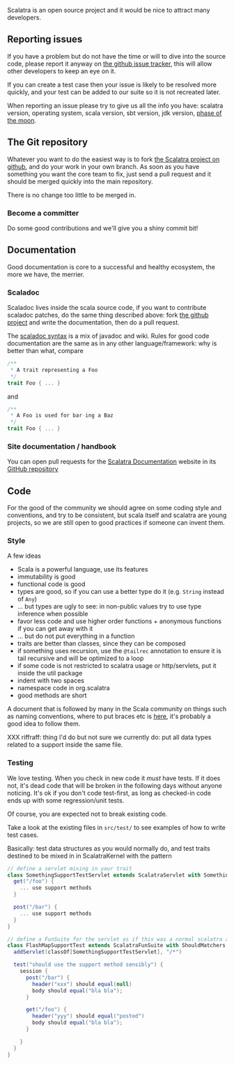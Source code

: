 
Scalatra is an open source project and it would be nice to attract many developers. 

## Reporting issues
If you have a problem but do not have the time or will to dive into the source code, please report it anyway
on [the github issue tracker](https://github.com/scalatra/scalatra/issues), this will allow other developers to keep an eye on it.

If you can create a test case then your issue is likely to be resolved more quickly, and your test can be added to our
suite so it is not recreated later.

When reporting an issue please try to give us all the info you have: scalatra version, operating system, scala version, sbt version,
 jdk version, [phase of the moon](http://www.catb.org/jargon/html/P/phase-of-the-moon.html).


## The Git repository
Whatever you want to do the easiest way is to fork [the Scalatra project on github](https://github.com/scalatra/scalatra/), 
and do your work in your own branch.
As soon as you have something you want the core team to fix, just send a pull request and it should be merged 
quickly into the main repository. 

There is no change too little to be merged in.

### Become a committer
Do some good contributions and we'll give you a shiny commit bit!

## Documentation
Good documentation is core to a successful and healthy ecosystem, the more we  have, the merrier. 

### Scaladoc
Scaladoc lives inside the scala source code, if you want to contribute scaladoc patches, do the same thing described above:
fork [the github project](https://github.com/scalatra/scalatra/) and write the documentation, then do a pull request. 

The [scaladoc syntax](https://docs.scala-lang.org/overviews/scaladoc/for-library-authors.html) is a mix of javadoc and wiki.
Rules for good code documentation are the same as in any other language/framework: why is better than what, compare

```scala
/**
 * A trait representing a Foo
 */
trait Foo { ... }
```


and

```scala
/**
 * A Foo is used for bar-ing a Baz
 */
trait Foo { ... }
```

### Site documentation / handbook
You can open pull requests for the [Scalatra Documentation](https://scalatra.org/) website in its [GitHub repository](https://github.com/scalatra/scalatra-website/)

## Code
For the good of the community we should agree on some coding style and conventions, and try to be consistent, but scala itself and scalatra
are young projects, so we are still open to good practices if someone can invent them.

### Style
A few ideas

* Scala is a powerful language, use its features
* immutability is good
* functional code is good
* types are good, so if you can use a better type do it (e.g. `String` instead of `Any`)
* ... but types are ugly to see: in non-public values try to use type inference when possible
* favor less code and use higher order functions + anonymous functions if you can get away with it
* ... but do not put everything in a function
* traits are better than classes, since they can be composed
* if something uses recursion, use the `@tailrec` annotation to ensure it is tail recursive and will be optimized to a loop
* if some code is not restricted to scalatra usage or http/servlets, put it inside the util package 
* indent with two spaces
* namespace code in org.scalatra
* good methods are short

A document that is followed by many in the Scala community on things such as naming conventions, where to put braces etc is [here](http://davetron5000.github.com/scala-style/ScalaStyleGuide.pdf), it's probably a good idea to follow them.

XXX riffraff: thing I'd do but not sure we currently do: put all data types related to a support inside the same file. 

### Testing
We love testing. When you check in new code it _must_ have tests. If it does not, it's dead code that will be broken in the following days
without anyone noticing. It's ok if you don't code test-first, as long as checked-in code ends up with some regression/unit tests.

Of course, you are expected not to break existing code.

Take a look at the existing files in `src/test/` to see examples of how to write test cases.

Basically: test data structures as you would normally do, and test traits destined to be mixed in in ScalatraKernel with the pattern

```scala
// define a servlet mixing in your trait
class SomethingSupportTestServlet extends ScalatraServlet with SomethingSupport {
  get("/foo") {
    ... use support methods
  }

  post("/bar") {
    ... use support methods
  }
}

// define a FunSuite for the servlet as if this was a normal scalatra app
class FlashMapSupportTest extends ScalatraFunSuite with ShouldMatchers {
  addServlet(classOf[SomethingSupportTestServlet], "/*")

  test("should use the support method sensibly") {
    session {
      post("/bar") {
        header("xxx") should equal(null)
        body should equal("bla bla");
      }

      get("/foo") {
        header("yyy") should equal("posted")
        body should equal("bla bla");
      }

    }
  }
}
```
